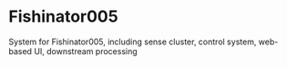 # Fishinator005
System for Fishinator005, including sense cluster, control system, web-based UI, downstream processing

<coming import of existing code>
